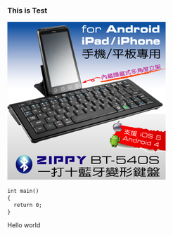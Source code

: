 ### This is Test ###
![test](./test.jpg)

    int main()
    {
      return 0;
    }
    
  
Hello world
